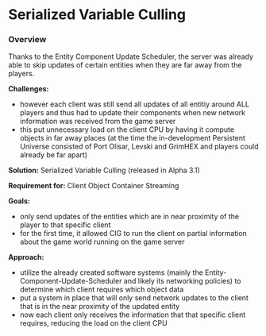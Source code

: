 # Serialized Variable Culling
### Overview
Thanks to the Entity Component Update Scheduler, the server was already able to skip updates of certain entities when they are far away from the players.

__Challenges:__

* however each client was still send all updates of all entitiy around ALL players and thus had to update their components when new network information was received from the game server
* this put unnecessary load on the client CPU by having it compute objects in far away places (at the time the in-development Persistent Universe consisted of Port Olisar, Levski and GrimHEX and players could already be far apart)

__Solution:__ Serialized Variable Culling (released in Alpha 3.1)

__Requirement for:__ Client Object Container Streaming

__Goals:__

* only send updates of the entities which are in near proximity of the player to that specific client
* for the first time, it allowed CIG to run the client on partial information about the game world running on the game server

__Approach:__

* utilize the already created software systems (mainly the Entity-Component-Update-Scheduler and likely its networking policies) to determine which client requires which object data
* put a system in place that will only send network updates to the client that is in the near proximity of the updated entity
* now each client only receives the information that that specific client requires, reducing the load on the client CPU
